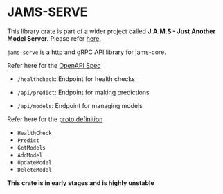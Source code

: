 # JAMS-SERVE

This library crate is part of a wider project called **J.A.M.S - Just Another Model Server**. Please refer [here](https://github.com/gagansingh894/jams-rs).

`jams-serve` is a http and gRPC API library for jams-core.

Refer here for the [OpenAPI Spec](https://github.com/gagansingh894/jams-rs/blob/main/openapi.yml)

- `/healthcheck`: Endpoint for health checks

- `/api/predict`: Endpoint for making predictions

- `/api/models`: Endpoint for managing models

Refer here for the [proto definition](https://github.com/gagansingh894/jams-rs/blob/main/jams-serve/proto/api/v1/jams.proto)

- `HealthCheck`
- `Predict`
- `GetModels`
- `AddModel`
- `UpdateModel`
- `DeleteModel`


**This crate is in early stages and is highly unstable**
